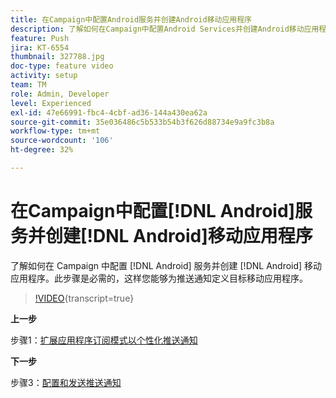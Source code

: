 ```yaml
---
title: 在Campaign中配置Android服务并创建Android移动应用程序
description: 了解如何在Campaign中配置Android Services并创建Android移动应用程序。 我们将Neotrip应用程序定义为推送通知目标时需要此信息。
feature: Push
jira: KT-6554
thumbnail: 327788.jpg
doc-type: feature video
activity: setup
team: TM
role: Admin, Developer
level: Experienced
exl-id: 47e66991-fbc4-4cbf-ad36-144a430ea62a
source-git-commit: 35e036486c5b533b54b3f626d88734e9a9fc3b8a
workflow-type: tm+mt
source-wordcount: '106'
ht-degree: 32%

---
```


# 在Campaign中配置[!DNL Android]服务并创建[!DNL Android]移动应用程序

了解如何在 Campaign 中配置 [!DNL Android] 服务并创建 [!DNL Android] 移动应用程序。此步骤是必需的，这样您能够为推送通知定义目标移动应用程序。

>[!VIDEO](https://video.tv.adobe.com/v/340731?quality=12&learn=on&captions=chi_hans){transcript=true}

**上一步**

步骤1：[扩展应用程序订阅模式以个性化推送通知](/help/tutorial-getting-started-with-push-notifications-for-android/extending-the-app-subscription-schema.md)

**下一步**

步骤3：[配置和发送推送通知](/help/tutorial-getting-started-with-push-notifications-for-android/configuring-and-sending-push-notifications.md)
